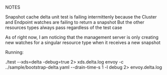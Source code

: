 NOTES

Snapshot cache delta unit test is failing intermittenly because the Cluster and Endpoint watches are failing to return a snapshot
But the other resources types always pass regardless of the test case

As of right now, I am noticing that the management server is only creating new watches for a singular resource type when it receives a new snapshot



Running:

./test --xds=delta  -debug=true 2> xds.delta.log
envoy -c ../sample/bootstrap-delta.yaml --drain-time-s 1 -l debug 2> envoy.delta.log



